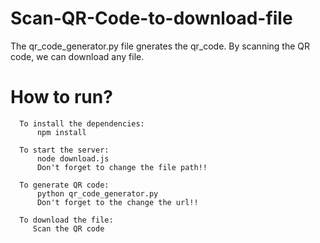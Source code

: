 # Scan-QR-Code-to-download-file

The qr_code_generator.py file gnerates the qr_code. By scanning the QR code, we can download any file.

# How to run?
      
      To install the dependencies:
          npm install
      
      To start the server:
          node download.js
          Don't forget to change the file path!!
      
      To generate QR code:
          python qr_code_generator.py
          Don't forget to the change the url!!
          
      To download the file:
         Scan the QR code
       
